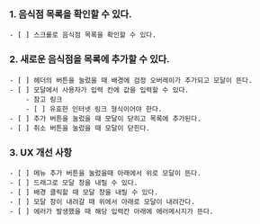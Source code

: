 ### 1. 음식점 목록을 확인할 수 있다.

    - [ ] 스크롤로 음식점 목록을 확인할 수 있다.

### 2. 새로운 음식점을 목록에 추가할 수 있다.

    - [ ] 헤더의 버튼을 눌렀을 때 배경에 검정 오버레이가 추가되고 모달이 뜬다.
    - [ ] 모달에서 사용자가 입력 칸에 값을 입력할 수 있다.
        - 참고 링크
        - [ ] 유효한 인터넷 링크 형식이어야 한다.
    - [ ] 추가 버튼을 눌렀을 때 모달이 닫히고 목록에 추가된다.
    - [ ] 취소 버튼을 눌렀을 때 모달이 닫힌다.

### 3. UX 개선 사항

    - [ ] 메뉴 추가 버튼을 눌렀을때 아래에서 위로 모달이 뜬다.
    - [ ] 드래그로 모달 창을 내릴 수 있다.
    - [ ] 배경 클릭할 때 모달 창을 내릴 수 있다.
    - [ ] 모달 창이 내려갈 때 위에서 아래로 모달이 내려간다.
    - [ ] 에러가 발생했을 때 해당 입력칸 아래에 에러메시지가 뜬다.
